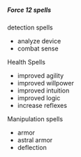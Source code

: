 ##### Force 12 spells
detection spells
- analyze device
- combat sense

Health Spells
- improved agility
- improved willpower
- improved intuition
- improved logic
- increase reflexes

Manipulation spells
- armor
- astral armor
- deflection